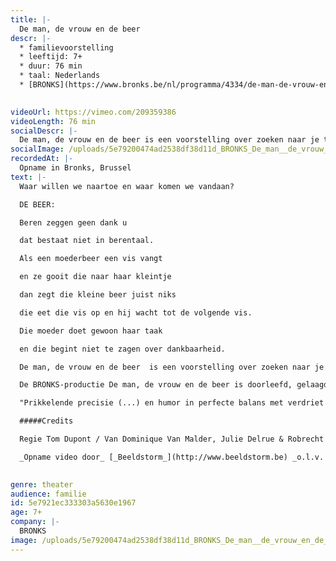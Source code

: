 ```yaml
---
title: |-
  De man, de vrouw en de beer
descr: |-
  * familievoorstelling
  * leeftijd: 7+
  * duur: 76 min
  * taal: Nederlands
  * [BRONKS](https://www.bronks.be/nl/programma/4334/de-man-de-vrouw-en-de-beer)

  ‍
videoUrl: https://vimeo.com/209359386
videoLength: 76 min
socialDescr: |-
  De man, de vrouw en de beer is een voorstelling over zoeken naar je thuis en je weg vinden in het leven. Over liefhebben en loslaten. Over kinderen en hun ouders. En bloed dat kruipt waar het niet kan gaan.Het werk van Tom Dupont balanceert vaak tussen humor en verdriet. De absolute topcast doet De man, de vrouw en de beer sowieso onder je huid kruipen, zelfs al heb je een berenvel.“
socialImage: /uploads/5e79200474ad2538df38d11d_BRONKS_De_man__de_vrouw_en_de_beer.jpg
recordedAt: |-
  Opname in Bronks, Brussel
text: |-
  Waar willen we naartoe en waar komen we vandaan?

  DE BEER:

  Beren zeggen geen dank u

  dat bestaat niet in berentaal.

  Als een moederbeer een vis vangt

  en ze gooit die naar haar kleintje

  dan zegt die kleine beer juist niks

  die eet die vis op en hij wacht tot de volgende vis.

  Die moeder doet gewoon haar taak

  en die begint niet te zagen over dankbaarheid.

  De man, de vrouw en de beer  is een voorstelling over zoeken naar je thuis en je weg vinden in het leven. Over liefhebben en loslaten. Over kinderen en hun ouders. En bloed dat kruipt waar het niet kan gaan. Het werk van Tom Dupont balanceert vaak tussen humor en verdriet. De absolute topcast doet De man, de vrouw en de beer sowieso onder je huid kruipen, zelfs al heb je een berenvel.“

  De BRONKS-productie De man, de vrouw en de beer is doorleefd, gelaagd, en dus geslaagd jeugdtheater.” – BRUZZ

  "Prikkelende precisie (...) en humor in perfecte balans met verdriet en teleurstelling, maken van deze voorstelling iets waar iedereen iets van kan leren, (...)." - Het Nieuwsblad

  #####Credits

  Regie Tom Dupont / Van Dominique Van Malder, Julie Delrue & Robrecht Vanden Thoren / Spel Wouter Bruneel, Julie Delrue & Robrecht Vanden Thoren / Coach Zouzou Ben Chikha / Danscoach Haider Al Timimi  Vormgeving Jan De Brabander / Kostuums Valerie Leroy / Met de steun van Vlaams Fonds voor de Letteren

  _Opname video door_ [_Beeldstorm_](http://www.beeldstorm.be) _o.l.v. Jan Bosteels_  

  ‍
genre: theater
audience: familie
id: 5e7921ec333303a5630e1967
age: 7+
company: |-
  BRONKS
image: /uploads/5e79200474ad2538df38d11d_BRONKS_De_man__de_vrouw_en_de_beer.jpg
---
```

